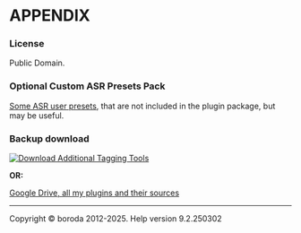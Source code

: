# APPENDIX

### License

Public Domain.

### Optional Custom ASR Presets Pack

[Some ASR user presets](https://www.mediafire.com/file/ikb8wlburvvwjc9/ASR-Custom-Presets.zip/file), that are not included in the plugin package, but may be useful.

### Backup download

[![Download Additional Tagging Tools](https://a.fsdn.com/con/app/sf-download-button)](https://sourceforge.net/projects/additional-tagging-tools/files/latest/download)

**OR:**

[Google Drive, all my plugins and their sources](https://drive.google.com/drive/folders/0B-D1MoIY406HMzlJVWprYXF1Q0k?usp=sharing)

***

Copyright © boroda 2012-2025. Help version 9.2.250302